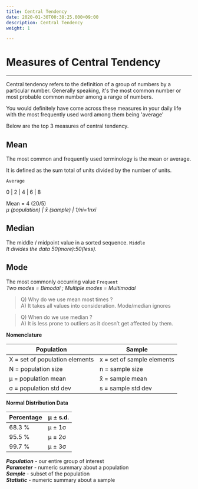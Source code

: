 ```yaml
---
title: Central Tendency
date: 2020-01-30T00:38:25.000+09:00
description: Central Tendency
weight: 1

---
```

# Measures of Central Tendency

***

Central tendency refers to the definition of a group of numbers by a particular number. Generally speaking, it's the most common number or most probable common number among a range of numbers.

You would definitely have come across these measures in your daily life with the most frequently used word among them being 'average'

Below are the top 3 measures of central tendency.

## Mean

The most common and frequently used terminology is the mean or average. 

It is defined as the sum total of units divided by the number of units. 

`Average`

0 | 2 | 4 | 6 | 8

Mean = 4 (20/5)  
_μ  (population) | x̄  (sample) | 1/ni=1nxi_

## Median

The middle / midpoint value in a sorted sequence. `Middle`  
_It divides the data 50(more):50(less)._

## Mode

The most commonly occurring value `Frequent`  
_Two modes = Bimodal ; Multiple modes = Multimodal_

> Q) Why do we use mean most times ?  
> A) It takes all values into consideration. Mode/median ignores

> Q) When do we use median ?  
> A) It is less prone to outliers as it doesn’t get affected by them.

**Nomenclature**

| Population | Sample |
| --- | --- |
| X = set of population elements | x = set of sample elements |
| N = population size | n = sample size |
| μ = population mean | x̄ = sample mean |
| σ = population std dev | s = sample std dev |

**Normal Distribution Data**

| Percentage | μ ± s.d. |
| --- | --- |
| 68.3 % | μ ± 1σ |
| 95.5 % | μ ± 2σ |
| 99.7 % | μ ± 3σ |

**_Population_** - our entire group of interest  
**_Parameter_** - numeric summary about a population  
**_Sample_** - subset of the population  
**_Statistic_** - numeric summary about a sample